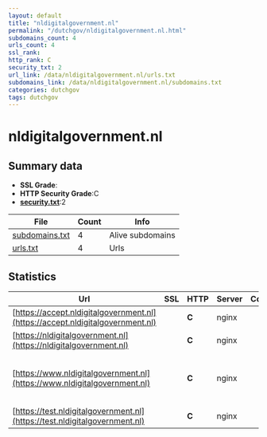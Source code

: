 ```yaml
---
layout: default
title: "nldigitalgovernment.nl"
permalink: "/dutchgov/nldigitalgovernment.nl.html"
subdomains_count: 4
urls_count: 4
ssl_rank: 
http_rank: C
security_txt: 2
url_link: /data/nldigitalgovernment.nl/urls.txt
subdomains_link: /data/nldigitalgovernment.nl/subdomains.txt
categories: dutchgov
tags: dutchgov
---
```



# nldigitalgovernment.nl
## Summary data


 - **SSL Grade**:
 - **HTTP Security Grade**:C
 - **[security.txt](https://www.digitaleoverheid.nl/nieuws/standaard-security-txt-nu-verplicht-voor-overheid/)**:2


| File       | Count | Info |
|------------|-------|------|
|[subdomains.txt](/DutchGovScope/data/nldigitalgovernment.nl/subdomains.txt)|4|Alive subdomains|
|[urls.txt](/DutchGovScope/data/nldigitalgovernment.nl/urls.txt)|4|Urls|


## Statistics


| Url | SSL | HTTP | Server | Cookie | HSTS | CORS | CTO | CSP | XFO | XXP | RP |FP| Tech |Title |
|--------|-------|-------|------|------|------|------|------|------|------|------|------|------|------|------|
|[https://accept.nldigitalgovernment.nl](https://accept.nldigitalgovernment.nl)| | **C**|nginx| |:white_check_mark: | | | | | | :white_check_mark: | |Basic HSTS Nginx|401 Authorizatio...|
|[https://nldigitalgovernment.nl](https://nldigitalgovernment.nl)| | **C**|nginx| |:white_check_mark: | | | | | | :white_check_mark: | |HSTS Nginx PHP:8.2.24||
|[https://www.nldigitalgovernment.nl](https://www.nldigitalgovernment.nl)| | **C**|nginx| |:white_check_mark: | | | | | | :white_check_mark: | |HSTS MySQL Nginx PHP:8.2.24 WordPress:6.6.2 Yoast SEO:23.7|Home - Digital G...|
|[https://test.nldigitalgovernment.nl](https://test.nldigitalgovernment.nl)| | **C**|nginx| |:white_check_mark: | | | | | | :white_check_mark: | |Basic HSTS Nginx|401 Authorizatio...|


